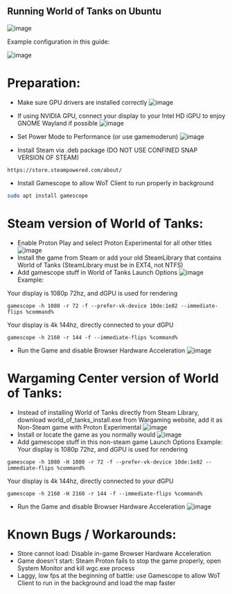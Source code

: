 ## Running World of Tanks on Ubuntu
![image](https://github.com/brokeDude2901/world_of_tanks_ubuntu/assets/46110534/cc8e0621-2cd9-4c06-95e1-b50a6fc3762e)

Example configuration in this guide:

![image](https://github.com/brokeDude2901/world_of_tanks_ubuntu/assets/46110534/baee0c8b-a276-42dd-b3e5-0b21f46bd77d)

# Preparation:
- Make sure GPU drivers are installed correctly
![image](https://github.com/brokeDude2901/world_of_tanks_ubuntu/assets/46110534/aecbee61-3b9b-43b4-9844-889edf89be64)

- If using NVIDIA GPU, connect your display to your Intel HD iGPU to enjoy GNOME Wayland if possible
![image](https://github.com/brokeDude2901/world_of_tanks_ubuntu/assets/46110534/533c9753-1128-4740-978b-31896defa2dc)

- Set Power Mode to Performance (or use gamemoderun)
![image](https://github.com/brokeDude2901/world_of_tanks_ubuntu/assets/46110534/c5d5e9d2-e151-4dcf-9606-5a124f924677)
- Install Steam via .deb package (DO NOT USE CONFINED SNAP VERSION OF STEAM)
```
https://store.steampowered.com/about/
```
- Install Gamescope to allow WoT Client to run properly in background
```bash
sudo apt install gamescope
```

# Steam version of World of Tanks:
- Enable Proton Play and select Proton Experimental for all other titles
![image](https://github.com/brokeDude2901/world_of_tanks_ubuntu/assets/46110534/40007dc4-0c34-49b9-b1ef-6d97507f8d0b)
- Install the game from Steam or add your old SteamLibrary that contains World of Tanks (SteamLibrary must be in EXT4, not NTFS)
- Add gamescope stuff in World of Tanks Launch Options
![image](https://github.com/brokeDude2901/world_of_tanks_ubuntu/assets/46110534/970ad920-f61e-41f4-a0cc-d7ff684ce915)
Example:
 
Your display is 1080p 72hz, and dGPU is used for rendering
```
gamescope -h 1080 -r 72 -f --prefer-vk-device 10de:1e82 --immediate-flips %command%
```
Your display is 4k 144hz, directly connected to your dGPU
```
gamescope -h 2160 -r 144 -f --immediate-flips %command%
```
- Run the Game and disable Browser Hardware Acceleration
![image](https://github.com/brokeDude2901/world_of_tanks_ubuntu/assets/46110534/6bfa4825-60e1-47ae-a53c-f30a861229e9)


# Wargaming Center version of World of Tanks:
- Instead of installing World of Tanks directly from Steam Library, download world_of_tanks_install.exe from Wargaming website, add it as Non-Steam game with Proton Experimental
![image](https://github.com/brokeDude2901/world_of_tanks_ubuntu/assets/46110534/2c9631eb-711b-4674-8a62-68885d46b57d)
- Install or locate the game as you normally would
![image](https://github.com/brokeDude2901/world_of_tanks_ubuntu/assets/46110534/d4d6ac32-50f8-4ac9-9da9-5fce9b2281ff)
- Add gamescope stuff in this non-steam game Launch Options
Example: 
Your display is 1080p 72hz, and dGPU is used for rendering
```
gamescope -h 1080 -H 1080 -r 72 -f --prefer-vk-device 10de:1e82 --immediate-flips %command%
```
Your display is 4k 144hz, directly connected to your dGPU
```
gamescope -h 2160 -H 2160 -r 144 -f --immediate-flips %command%
```
- Run the Game and disable Browser Hardware Acceleration
![image](https://github.com/brokeDude2901/world_of_tanks_ubuntu/assets/46110534/f06b2477-15f5-48c5-980d-bb0620b1b17c)


# Known Bugs / Workarounds:
- Store cannot load: Disable in-game Browser Hardware Acceleration
- Game doesn't start: Steam Proton fails to stop the game properly, open System Monitor and kill wgc.exe process
- Laggy, low fps at the beginning of battle: use Gamescope to allow WoT Client to run in the background and load the map faster
